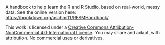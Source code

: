 A handbook to help learn the R and R Studio, based on real-world, messy data. See the online version here: https://bookdown.org/aschmi11/RESMHandbook/.


This work is licensed under a
[Creative Commons Attribution-NonCommercial 4.0 International License](https://github.com/acircleda/RESMHandbook/blob/master/LICENSE). You may share and adapt, with attribution. No commercial uses or derivatives.
